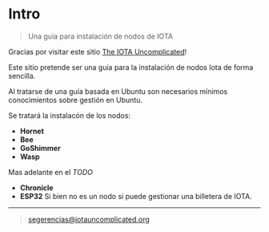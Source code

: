 # Intro

> Una guia para instalación de nodos de IOTA

Gracias por visitar este sitio [The IOTA Uncomplicated](https://www.iotauncomplicated.org)!

Este sitio pretende ser una guia para la instalación de nodos Iota de forma sencilla.

Al tratarse de una guía basada en Ubuntu son necesarios mínimos conocimientos sobre gestión en Ubuntu.

Se tratará la instalacón de los nodos:
- __Hornet__
- __Bee__
- __GoShimmer__
- __Wasp__

Mas adelante en el _TODO_

- __Chronicle__
- __ESP32__ Si bien no es un nodo si puede gestionar una billetera de IOTA.

---

> segerencias@iotauncomplicated.org
